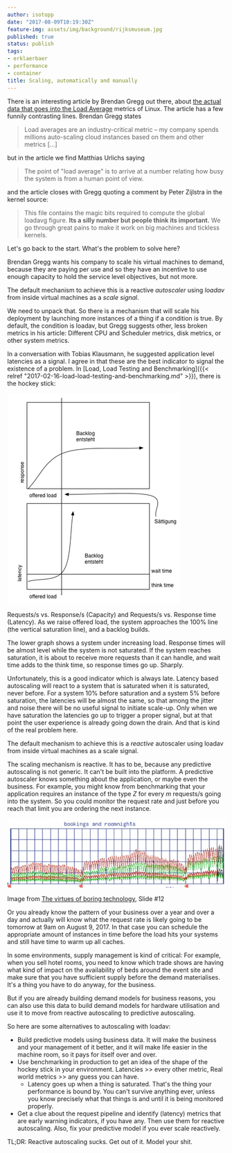 ```yaml
---
author: isotopp
date: "2017-08-09T10:19:30Z"
feature-img: assets/img/background/rijksmuseum.jpg
published: true
status: publish
tags:
- erklaerbaer
- performance
- container
title: Scaling, automatically and manually
---
```

There is an interesting article by Brendan Gregg out there, about 
[the actual data that goes into the Load Average](http://www.brendangregg.com/blog/2017-08-08/linux-load-averages.html)
metrics of Linux. The article has a few funnily contrasting lines. Brendan
Gregg states

> Load averages are an industry-critical metric – my company spends
> millions auto-scaling cloud instances based on them and other metrics
> […]

but in the article we find Matthias Urlichs saying

> The point of "load average" is to arrive at a number relating how busy the
> system is from a human point of view.

and the article closes with Gregg quoting a comment by Peter Zijlstra in the
kernel source:

> This file contains the magic bits required to compute the global loadavg
> figure. **Its a silly number but people think its important.** We go
> through great pains to make it work on big machines and tickless kernels.

Let's go back to the start. What's the problem to solve here?

Brendan Gregg wants his company to scale his virtual machines to demand,
because they are paying per use and so they have an incentive to use enough
capacity to hold the service level objectives, but not more.

The default mechanism to achieve this is a reactive _autoscaler_ using
_loadav_ from inside virtual machines as a _scale signal_.

We need to unpack that. So there is a mechanism that will scale his
deployment by launching more instances of a thing if a condition is true. By
default, the condition is loadav, but Gregg suggests other, less broken
metrics in his article: Different CPU and Scheduler metrics, disk metrics,
or other system metrics.

In a conversation with Tobias Klausmann, he suggested application level
latencies as a signal. I agree in that these are the best indicator to
signal the existence of a problem. In [Load, Load Testing and
Benchmarking]({{< relref "2017-02-16-load-load-testing-and-benchmarking.md" >}}), 
there is the hockey stick: 

![](/uploads/2017/02/benchmark2.png) 

Requests/s vs. Response/s (Capacity) and Requests/s vs. Response time
(Latency). As we raise offered load, the system approaches the 100% line
(the vertical saturation line), and a backlog builds.

The lower graph shows a system under increasing load. Response times will be
almost level while the system is not saturated. If the system reaches
saturation, it is about to receive more requests than it can handle, and
wait time adds to the think time, so response times go up. Sharply.

Unfortunately, this is a good indicator which is always late. Latency based
autoscaling will react to a system that is saturated when it is saturated,
never before. For a system 10% before saturation and a system 5% before
saturation, the latencies will be almost the same, so that among the jitter
and noise there will be no useful signal to initiate scale-up. Only when we
have saturation the latencies go up to trigger a proper signal, but at that
point the user experience is already going down the drain. And that is kind
of the real problem here.

The default mechanism to achieve this is a _reactive_ autoscaler using
loadav from inside virtual machines as a scale signal.

The scaling mechanism is reactive. It has to be, because any predictive
autoscaling is not generic. It can't be built into the platform. A
predictive autoscaler knows something about the application, or maybe even
the business. For example, you might know from benchmarking that your
application requires an instance of the type _Z_ for every _m_ requests/s
going into the system. So you could monitor the request rate and just before
you reach that limit you are ordering the next instance. 

![](/uploads/2017/08/Screen-Shot-2017-08-09-at-10.10.06-640x204.png)

Image from [The virtues of boring technology]('https://www.slideshare.net/isotopp/boring-dot-com-the-virtues-of-boring-technology),
Slide #12

Or you already know the pattern of your business over a year and over a day
and actually will know what the request rate is likely going to be tomorrow
at 9am on August 9, 2017. In that case you can schedule the appropriate
amount of instances in time before the load hits your systems and still have
time to warm up all caches.

In some environments, supply management is kind of critical: For example,
when you sell hotel rooms, you need to know which trade shows are having
what kind of impact on the availability of beds around the event site and
make sure that you have sufficient supply before the demand materialises.
It's a thing you have to do anyway, for the business.

But if you are already building demand models for business reasons, you can
also use this data to build demand models for hardware utilisation and use
it to move from reactive autoscaling to predictive autoscaling.

So here are some alternatives to autoscaling with loadav:

- Build predictive models using business data. It will make the business and
  your management of it better, and it will make life easier in the machine
  room, so it pays for itself over and over.
- Use benchmarking in production to get an idea of the shape of the hockey
  stick in your environment. Latencies \>\> every other metric, Real world
  metrics \>\> any guess you can have.
  - Latency goes up when a thing is saturated. That's the thing your
    performance is bound by. You can't survive anything ever, unless you
    know precisely what that things is and until it is being monitored
    properly.
- Get a clue about the request pipeline and identify (latency) metrics that
  are early warning indicators, if you have any. Then use them for reactive
  autoscaling. Also, fix your predictive model if you ever scale reactively.

TL;DR: Reactive autoscaling sucks. Get out of it. Model your shit.
